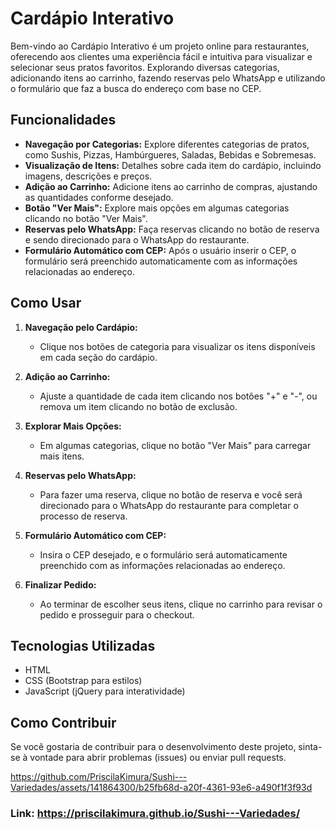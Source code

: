 # Cardápio Interativo

Bem-vindo ao Cardápio Interativo é um projeto online para restaurantes, oferecendo aos clientes uma experiência fácil e intuitiva para visualizar e selecionar seus pratos favoritos. Explorando diversas categorias, adicionando itens ao carrinho, fazendo reservas pelo WhatsApp e utilizando o formulário que faz a busca do endereço com base no CEP. 


## Funcionalidades

- **Navegação por Categorias:** Explore diferentes categorias de pratos, como Sushis, Pizzas, Hambúrgueres, Saladas, Bebidas e Sobremesas.
- **Visualização de Itens:** Detalhes sobre cada item do cardápio, incluindo imagens, descrições e preços.
- **Adição ao Carrinho:** Adicione itens ao carrinho de compras, ajustando as quantidades conforme desejado.
- **Botão "Ver Mais":** Explore mais opções em algumas categorias clicando no botão "Ver Mais".
- **Reservas pelo WhatsApp:** Faça reservas clicando no botão de reserva e sendo direcionado para o WhatsApp do restaurante.
- **Formulário Automático com CEP:** Após o usuário inserir o CEP, o formulário será preenchido automaticamente com as informações relacionadas ao endereço.

## Como Usar

1. **Navegação pelo Cardápio:**
   - Clique nos botões de categoria para visualizar os itens disponíveis em cada seção do cardápio.

2. **Adição ao Carrinho:**
   - Ajuste a quantidade de cada item clicando nos botões "+" e "-", ou remova um item clicando no botão de exclusão.

3. **Explorar Mais Opções:**
   - Em algumas categorias, clique no botão "Ver Mais" para carregar mais itens.

4. **Reservas pelo WhatsApp:**
   - Para fazer uma reserva, clique no botão de reserva e você será direcionado para o WhatsApp do restaurante para completar o processo de reserva.

5. **Formulário Automático com CEP:**
   - Insira o CEP desejado, e o formulário será automaticamente preenchido com as informações relacionadas ao endereço.

6. **Finalizar Pedido:**
   - Ao terminar de escolher seus itens, clique no carrinho para revisar o pedido e prosseguir para o checkout.
## Tecnologias Utilizadas

- HTML
- CSS (Bootstrap para estilos)
- JavaScript (jQuery para interatividade)

## Como Contribuir

Se você gostaria de contribuir para o desenvolvimento deste projeto, sinta-se à vontade para abrir problemas (issues) ou enviar pull requests.

https://github.com/PriscilaKimura/Sushi---Variedades/assets/141864300/b25fb68d-a20f-4361-93e6-a490f1f3f93d


### Link: https://priscilakimura.github.io/Sushi---Variedades/




